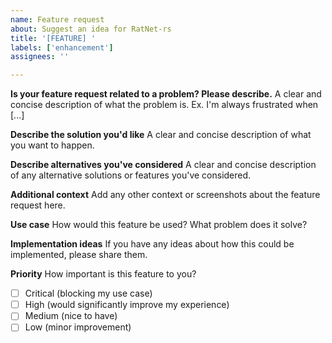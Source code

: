 ```yaml
---
name: Feature request
about: Suggest an idea for RatNet-rs
title: '[FEATURE] '
labels: ['enhancement']
assignees: ''

---
```


**Is your feature request related to a problem? Please describe.**
A clear and concise description of what the problem is. Ex. I'm always frustrated when [...]

**Describe the solution you'd like**
A clear and concise description of what you want to happen.

**Describe alternatives you've considered**
A clear and concise description of any alternative solutions or features you've considered.

**Additional context**
Add any other context or screenshots about the feature request here.

**Use case**
How would this feature be used? What problem does it solve?

**Implementation ideas**
If you have any ideas about how this could be implemented, please share them.

**Priority**
How important is this feature to you?
- [ ] Critical (blocking my use case)
- [ ] High (would significantly improve my experience)
- [ ] Medium (nice to have)
- [ ] Low (minor improvement) 